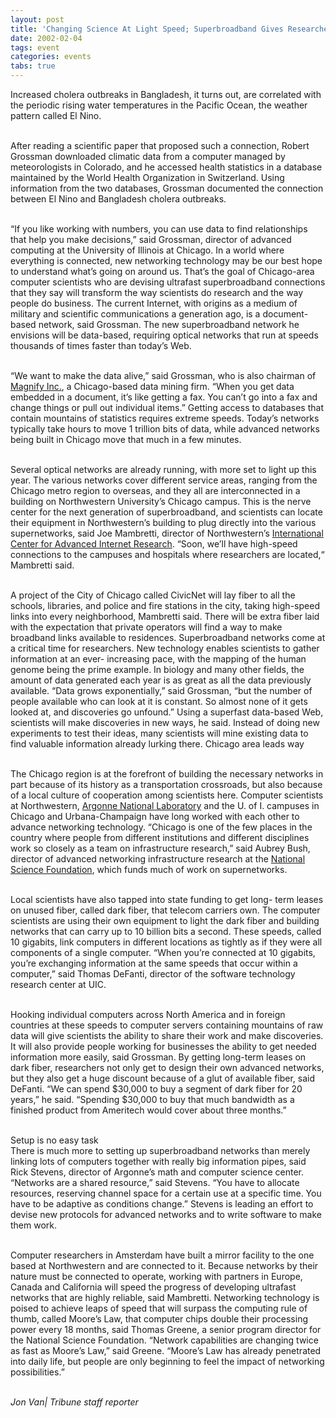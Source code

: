 ```yaml
---
layout: post
title: 'Changing Science At Light Speed; Superbroadband Gives Researchers Easy Data Access'
date: 2002-02-04
tags: event
categories: events
tabs: true
---
```


Increased cholera outbreaks in Bangladesh, it turns out, are correlated with the periodic rising water temperatures in the Pacific Ocean, the weather pattern called El Nino.<br><br>

After reading a scientific paper that proposed such a connection, Robert Grossman downloaded climatic data from a computer managed by meteorologists in Colorado, and he accessed health statistics in a database maintained by the World Health Organization in Switzerland. Using information from the two databases, Grossman documented the connection between El Nino and Bangladesh cholera outbreaks.<br><br>

&ldquo;If you like working with numbers, you can use data to find relationships that help you make decisions,&rdquo; said Grossman, director of advanced computing at the University of Illinois at Chicago. In a world where everything is connected, new networking technology may be our best hope to understand what&rsquo;s going on around us. That&rsquo;s the goal of Chicago-area computer scientists who are devising ultrafast superbroadband connections that they say will transform the way scientists do research and the way people do business. The current Internet, with origins as a medium of military and scientific communications a generation ago, is a document-based network, said Grossman. The new superbroadband network he envisions will be data-based, requiring optical networks that run at speeds thousands of times faster than today&rsquo;s Web.<br><br>

&ldquo;We want to make the data alive,&rdquo; said Grossman, who is also chairman of <a href="http://www.magnify.com">Magnify Inc.</a>, a Chicago-based data mining firm. &ldquo;When you get data embedded in a document, it&rsquo;s like getting a fax. You can&rsquo;t go into a fax and change things or pull out individual items.&rdquo; Getting access to databases that contain mountains of statistics requires extreme speeds. Today&rsquo;s networks typically take hours to move 1 trillion bits of data, while advanced networks being built in Chicago move that much in a few minutes.<br><br>

Several optical networks are already running, with more set to light up this year. The various networks cover different service areas, ranging from the Chicago metro region to overseas, and they all are interconnected in a building on Northwestern University&rsquo;s Chicago campus. This is the nerve center for the next generation of superbroadband, and scientists can locate their equipment in Northwestern&rsquo;s building to plug directly into the various supernetworks, said Joe Mambretti, director of Northwestern&rsquo;s <a href="http://www.icair.org">International Center for Advanced Internet Research</a>. &ldquo;Soon, we&rsquo;ll have high-speed connections to the campuses and hospitals where researchers are located,&ldquo; Mambretti said.<br><br>

A project of the City of Chicago called CivicNet will lay fiber to all the schools, libraries, and police and fire stations in the city, taking high-speed links into every neighborhood, Mambretti said. There will be extra fiber laid with the expectation that private operators will find a way to make broadband links available to residences. Superbroadband networks come at a critical time for researchers. New technology enables scientists to gather information at an ever- increasing pace, with the mapping of the human genome being the prime example. In biology and many other fields, the amount of data generated each year is as great as all the data previously available. &ldquo;Data grows exponentially,&rdquo; said Grossman, &ldquo;but the number of people available who can look at it is constant. So almost none of it gets looked at, and discoveries go unfound.&rdquo; Using a superfast data-based Web, scientists will make discoveries in new ways, he said. Instead of doing new experiments to test their ideas, many scientists will mine existing data to find valuable information already lurking there. Chicago area leads way<br><br>

The Chicago region is at the forefront of building the necessary networks in part because of its history as a transportation crossroads, but also because of a local culture of cooperation among scientists here. Computer scientists at Northwestern, <a href="http://www.mcs.anl.gov">Argonne National Laboratory</a> and the U. of I. campuses in Chicago and Urbana-Champaign have long worked with each other to advance networking technology. &ldquo;Chicago is one of the few places in the country where people from different institutions and different disciplines work so closely as a team on infrastructure research,&rdquo; said Aubrey Bush, director of advanced networking infrastructure research at the <a href="http://www.cise.nsf.gov/div/anir/index.html">National Science Foundation</a>, which funds much of work on supernetworks.<br><br>

Local scientists have also tapped into state funding to get long- term leases on unused fiber, called dark fiber, that telecom carriers own. The computer scientists are using their own equipment to light the dark fiber and building networks that can carry up to 10 billion bits a second. These speeds, called 10 gigabits, link computers in different locations as tightly as if they were all components of a single computer. &ldquo;When you&rsquo;re connected at 10 gigabits, you&rsquo;re exchanging information at the same speeds that occur within a computer,&rdquo; said Thomas DeFanti, director of the software technology research center at UIC.<br><br>

Hooking individual computers across North America and in foreign countries at these speeds to computer servers containing mountains of raw data will give scientists the ability to share their work and make discoveries. It will also provide people working for businesses the ability to get needed information more easily, said Grossman. By getting long-term leases on dark fiber, researchers not only get to design their own advanced networks, but they also get a huge discount because of a glut of available fiber, said DeFanti. &ldquo;We can spend $30,000 to buy a segment of dark fiber for 20 years,&rdquo; he said. &ldquo;Spending $30,000 to buy that much bandwidth as a finished product from Ameritech would cover about three months.&rdquo;<br><br>

Setup is no easy task<br>
There is much more to setting up superbroadband networks than merely linking lots of computers together with really big information pipes, said Rick Stevens, director of Argonne&rsquo;s math and computer science center. &ldquo;Networks are a shared resource,&rdquo; said Stevens. &ldquo;You have to allocate resources, reserving channel space for a certain use at a specific time. You have to be adaptive as conditions change.&rdquo; Stevens is leading an effort to devise new protocols for advanced networks and to write software to make them work.<br><br>

Computer researchers in Amsterdam have built a mirror facility to the one based at Northwestern and are connected to it. Because networks by their nature must be connected to operate, working with partners in Europe, Canada and California will speed the progress of developing ultrafast networks that are highly reliable, said Mambretti. Networking technology is poised to achieve leaps of speed that will surpass the computing rule of thumb, called Moore&rsquo;s Law, that computer chips double their processing power every 18 months, said Thomas Greene, a senior program director for the National Science Foundation. &ldquo;Network capabilities are changing twice as fast as Moore&rsquo;s Law,&rdquo; said Greene. &ldquo;Moore&rsquo;s Law has already penetrated into daily life, but people are only beginning to feel the impact of networking possibilities.&rdquo;<br><br>

<em>Jon Van| Tribune staff reporter</em>